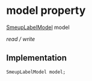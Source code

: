 


# model property






[SmeupLabelModel](../../smeup_models_widgets_smeup_label_model/SmeupLabelModel-class.md) model
  
_read / write_






## Implementation

```dart
SmeupLabelModel model;


```







